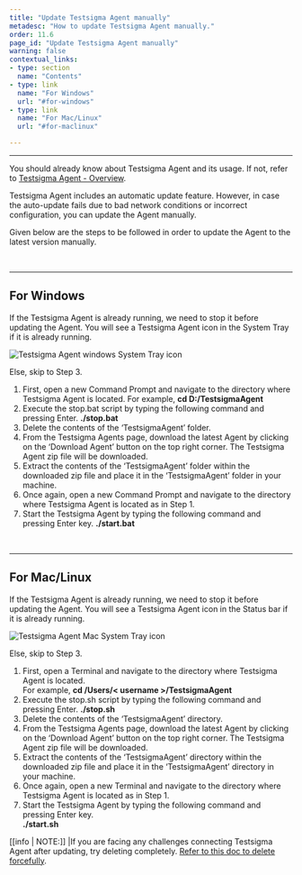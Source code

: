 ```yaml
---
title: "Update Testsigma Agent manually"
metadesc: "How to update Testsigma Agent manually."
order: 11.6
page_id: "Update Testsigma Agent manually"
warning: false
contextual_links:
- type: section
  name: "Contents"
- type: link
  name: "For Windows"
  url: "#for-windows"
- type: link
  name: "For Mac/Linux"
  url: "#for-maclinux"

---
```


---
You should already know about Testsigma Agent and its usage. If not, refer to [Testsigma Agent - Overview](https://testsigma.com/docs/agent/overview/).

Testsigma Agent includes an automatic update feature. However, in case the auto-update fails due to bad network conditions or incorrect configuration, you can update the Agent manually.

Given below are the steps to be followed in order to update the Agent to the latest version manually.

<br>

---

## **For Windows**

If the Testsigma Agent is already running, we need to stop it before updating the Agent. You will see a Testsigma Agent icon in the System Tray if it is already running. 

![Testsigma Agent windows System Tray icon](https://docs.testsigma.com/images/update-agent-manually/ts-agent-windows-tray-icon.png)

Else, skip to Step 3.

1. First, open a new Command Prompt and navigate to the directory where Testsigma Agent is located.
   For example, **cd D:/TestsigmaAgent**
2. Execute the stop.bat script by typing the following command and pressing Enter.
**./stop.bat**
3. Delete the contents of the ‘TestsigmaAgent’ folder.
4. From the Testsigma Agents page, download the latest Agent by clicking on the ‘Download Agent’ button on the top right corner. The Testsigma Agent zip file will be downloaded.
5. Extract the contents of the ‘TestsigmaAgent’ folder within the downloaded zip file and place it in the ‘TestsigmaAgent’ folder in your machine.
6. Once again, open a new Command Prompt and navigate to the directory where Testsigma Agent is located as in Step 1.
7. Start the Testsigma Agent by typing the following command and pressing Enter key.
**./start.bat**

<br>

---

## **For Mac/Linux**
If the Testsigma Agent is already running, we need to stop it before updating the Agent. You will  see a Testsigma Agent icon in the Status bar if it is already running. 

![Testsigma Agent Mac System Tray icon](https://docs.testsigma.com/images/update-agent-manually/ts-agent-mac-tray-icon.png)

Else, skip to Step 3.<br>
1. First, open a Terminal and navigate to the directory where Testsigma Agent is located.<br>
For example, **cd /Users/< username >/TestsigmaAgent**
2. Execute the stop.sh script by typing the following command and pressing Enter.
**./stop.sh**
3. Delete the contents of the ‘TestsigmaAgent’ directory.
4. From the Testsigma Agents page, download the latest Agent by clicking on the ‘Download Agent’ button on the top right corner. The Testsigma Agent zip file will be downloaded.
5. Extract the contents of the ‘TestsigmaAgent’ directory within the downloaded zip file and place it in the ‘TestsigmaAgent’ directory in your machine.
6. Once again, open a new Terminal and navigate to the directory where Testsigma Agent is located as in Step 1.
7. Start the Testsigma Agent by typing the following command and pressing Enter key.<br>
**./start.sh**

[[info | NOTE:]]
|If you are facing any challenges connecting Testsigma Agent after updating, try deleting completely. [Refer to this doc to delete forcefully](https://testsigma.com/docs/agent/force-delete/).









